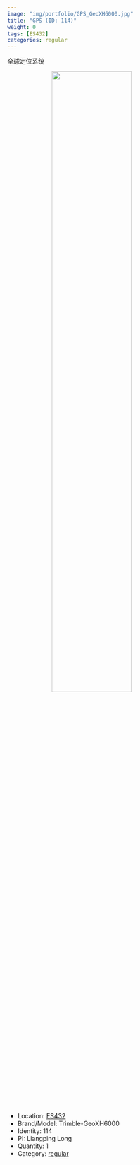 ```yaml
---
image: "img/portfolio/GPS_GeoXH6000.jpg"
title: "GPS (ID: 114)"
weight: 0
tags: [ES432]
categories: regular
---
```


全球定位系统

<!--more-->

<img src="../../img/portfolio/GPS_GeoXH6000.jpg" width="60%" style="display: block; margin: auto;">

- Location: [ES432](../../tags/es432)
- Brand/Model: Trimble-GeoXH6000
- Identity: 114
- PI: Liangping Long
- Quantity: 1
- Category: [regular](../../categories/regular)






